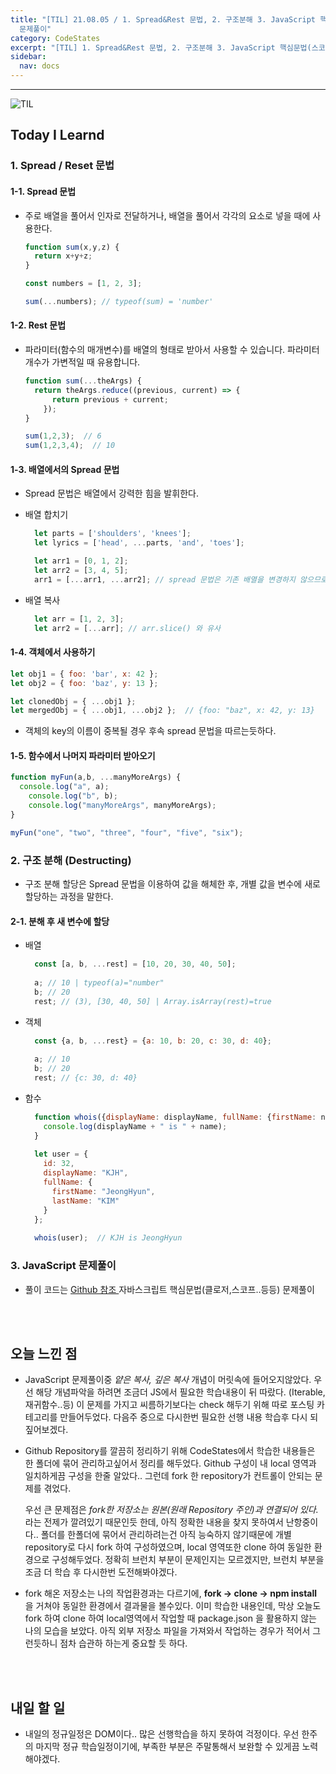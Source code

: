 ```yaml
---
title: "[TIL] 21.08.05 / 1. Spread&Rest 문법, 2. 구조분해 3. JavaScript 핵심문법(스코프, 클로저..)
  문제풀이"
category: CodeStates
excerpt: "[TIL] 1. Spread&Rest 문법, 2. 구조분해 3. JavaScript 핵심문법(스코프, 클로저..) 문제풀이"
sidebar:
  nav: docs
---
```


---

![TIL](https://user-images.githubusercontent.com/83164003/127775612-7464075f-89e7-478e-82ee-dc1c2710a125.jpeg)
## Today I Learnd
### 1. Spread / Reset 문법

#### 1-1. Spread 문법
- 주로 배열을 풀어서 인자로 전달하거나, 배열을 풀어서 각각의 요소로 넣을 때에 사용한다.

  ```javascript
  function sum(x,y,z) {
    return x+y+z;
  }
  
  const numbers = [1, 2, 3];
  
  sum(...numbers); // typeof(sum) = 'number'
  ```
#### 1-2. Rest 문법
- 파라미터(함수의 매개변수)를 배열의 형태로 받아서 사용할 수 있습니다. 파라미터 개수가 가변적일 때 유용합니다.

  ```javascript
  function sum(...theArgs) {
    return theArgs.reduce((previous, current) => {
	    return previous + current;
	  });
  }
  
  sum(1,2,3);  // 6
  sum(1,2,3,4);  // 10
  ```
	
#### 1-3. 배열에서의 Spread 문법
- Spread 문법은 배열에서 강력한 힘을 발휘한다.

- 배열 합치기

  ```javascript
	let parts = ['shoulders', 'knees'];
	let lyrics = ['head', ...parts, 'and', 'toes'];
	```
	
  ```javascript
	let arr1 = [0, 1, 2];
	let arr2 = [3, 4, 5];
	arr1 = [...arr1, ...arr2]; // spread 문법은 기존 배열을 변경하지 않으므로(immutable), arr1의 값을 바꾸려면 새롭게 할당해야 한다.
	```
	
- 배열 복사

  ```javascript
	let arr = [1, 2, 3];
	let arr2 = [...arr]; // arr.slice() 와 유사
	```

#### 1-4. 객체에서 사용하기

  ```javascript
  let obj1 = { foo: 'bar', x: 42 };
  let obj2 = { foo: 'baz', y: 13 };
  
  let clonedObj = { ...obj1 };
  let mergedObj = { ...obj1, ...obj2 };  // {foo: "baz", x: 42, y: 13}
  ```

- 객체의 key의 이름이 중복될 경우 후속 spread 문법을 따르는듯하다.

#### 1-5. 함수에서 나머지 파라미터 받아오기
  
```javascript 
function myFun(a,b, ...manyMoreArgs) {
  console.log("a", a);
	console.log("b", b);
	console.log("manyMoreArgs", manyMoreArgs);
}

myFun("one", "two", "three", "four", "five", "six");
```

### 2. 구조 분해 (Destructing)
- 구조 분해 할당은 Spread 문법을 이용하여 값을 해체한 후, 개별 값을 변수에 새로 할당하는 과정을 말한다.

#### 2-1. 분해 후 새 변수에 할당
- 배열 
  
  ```javascript
	const [a, b, ...rest] = [10, 20, 30, 40, 50];
	
	a; // 10 | typeof(a)="number"
	b; // 20
	rest; // (3), [30, 40, 50] | Array.isArray(rest)=true
	```

- 객체

  ```javascript
	const {a, b, ...rest} = {a: 10, b: 20, c: 30, d: 40};
	
	a; // 10
	b; // 20
	rest; // {c: 30, d: 40}
	```

- 함수

  ```javascript
	function whois({displayName: displayName, fullName: {firstName: name}}){
	  console.log(displayName + " is " + name);
	}
	
	let user = {
	  id: 32,
	  displayName: "KJH",
	  fullName: {
		firstName: "JeongHyun",
		lastName: "KIM"
	  }
	};
	
	whois(user);  // KJH is JeongHyun
	```
	
### 3. JavaScript 문제풀이
- 풀이 코드는 <a href="https://github.com/JH8459/im-sprint-javascript-koans" target="_blank">Github 참조 </a> 자바스크립트 핵심문법(클로저,스코프..등등) 문제풀이

<br>
<br>

## 오늘 느낀 점
- JavaScript 문제풀이중 *얕은 복사, 깊은 복사* 개념이 머릿속에 들어오지않았다. 우선 해당 개념파악을 하려면 조금더 JS에서 필요한 학습내용이 뒤 따랐다. (Iterable, 재귀함수..등) 이 문제를 가지고 씨름하기보다는 check 해두기 위해 따로 포스팅 카테고리를 만들어두었다. 다음주 중으로 다시한번 필요한 선행 내용 학습후 다시 되짚어보겠다.

- Github Repository를 깔끔히 정리하기 위해 CodeStates에서 학습한 내용들은 한 폴더에 묶어 관리하고싶어서 정리를 해두었다. Github 구성이 내 local 영역과 일치하게끔 구성을 한줄 알았다..  그런데 fork 한 repository가 컨트롤이 안되는 문제를 겪었다. 

  우선 큰 문제점은 *fork한 저장소는 원본(원래 Repository 주인)과 연결되어 있다.* 라는 전제가 깔려있기 때문인듯 한데, 아직 정확한 내용을 찾지 못하여서 난항중이다.. 폴더를 한폴더에 묶어서 관리하려는건 아직 능숙하지 않기때문에 개별 repository로 다시 fork 하여 구성하였으며, local 영역또한 clone 하여 동일한 환경으로 구성해두었다.  정확히 브런치 부분이 문제인지는 모르겠지만, 브런치 부분을 조금 더 학습 후 다시한번 도전해봐야겠다. 
	
- fork 해온 저장소는 나의 작업환경과는 다르기에,  **fork -> clone -> npm install** 을 거쳐야 동일한 환경에서 결과물을 볼수있다. 이미 학습한 내용인데, 막상 오늘도 fork 하여 clone 하여 local영역에서 작업할 때 package.json 을 활용하지 않는 나의 모습을 보았다. 아직 외부 저장소 파일을 가져와서 작업하는 경우가 적어서 그런듯하니 점차 습관하 하는게 중요할 듯 하다.

<br>
<br>

## 내일 할 일
- 내일의 정규일정은 DOM이다.. 많은 선행학습을 하지 못하여 걱정이다. 우선 한주의 마지막 정규 학습일정이기에, 부족한 부분은 주말통해서 보완할 수 있게끔 노력해야겠다.
